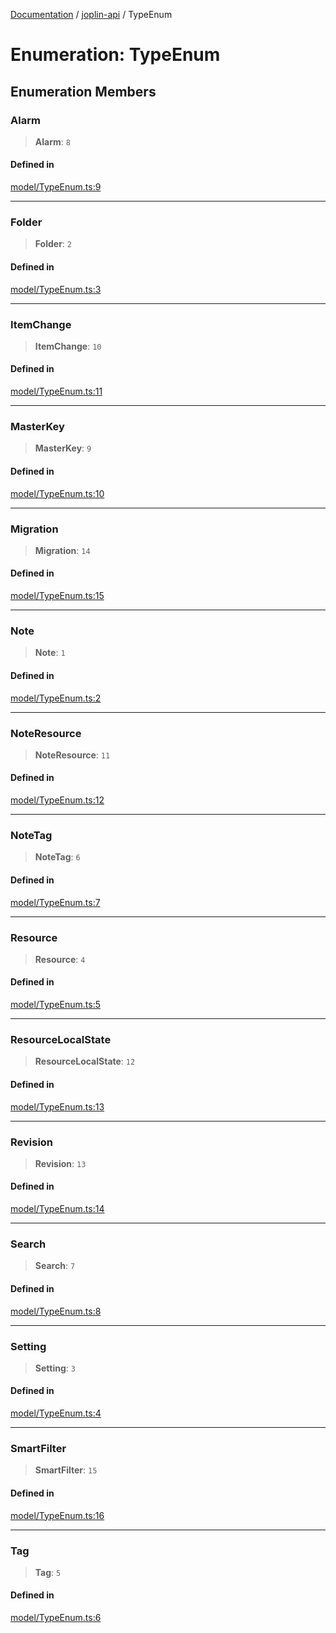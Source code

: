 [Documentation](../../packages.md) / [joplin-api](../index.md) / TypeEnum

# Enumeration: TypeEnum

## Enumeration Members

### Alarm

> **Alarm**: `8`

#### Defined in

[model/TypeEnum.ts:9](https://github.com/rxliuli/joplin-utils/blob/4824c3237f6c8bc282f001f71c149c89286aefdc/packages/joplin-api/src/model/TypeEnum.ts#L9)

---

### Folder

> **Folder**: `2`

#### Defined in

[model/TypeEnum.ts:3](https://github.com/rxliuli/joplin-utils/blob/4824c3237f6c8bc282f001f71c149c89286aefdc/packages/joplin-api/src/model/TypeEnum.ts#L3)

---

### ItemChange

> **ItemChange**: `10`

#### Defined in

[model/TypeEnum.ts:11](https://github.com/rxliuli/joplin-utils/blob/4824c3237f6c8bc282f001f71c149c89286aefdc/packages/joplin-api/src/model/TypeEnum.ts#L11)

---

### MasterKey

> **MasterKey**: `9`

#### Defined in

[model/TypeEnum.ts:10](https://github.com/rxliuli/joplin-utils/blob/4824c3237f6c8bc282f001f71c149c89286aefdc/packages/joplin-api/src/model/TypeEnum.ts#L10)

---

### Migration

> **Migration**: `14`

#### Defined in

[model/TypeEnum.ts:15](https://github.com/rxliuli/joplin-utils/blob/4824c3237f6c8bc282f001f71c149c89286aefdc/packages/joplin-api/src/model/TypeEnum.ts#L15)

---

### Note

> **Note**: `1`

#### Defined in

[model/TypeEnum.ts:2](https://github.com/rxliuli/joplin-utils/blob/4824c3237f6c8bc282f001f71c149c89286aefdc/packages/joplin-api/src/model/TypeEnum.ts#L2)

---

### NoteResource

> **NoteResource**: `11`

#### Defined in

[model/TypeEnum.ts:12](https://github.com/rxliuli/joplin-utils/blob/4824c3237f6c8bc282f001f71c149c89286aefdc/packages/joplin-api/src/model/TypeEnum.ts#L12)

---

### NoteTag

> **NoteTag**: `6`

#### Defined in

[model/TypeEnum.ts:7](https://github.com/rxliuli/joplin-utils/blob/4824c3237f6c8bc282f001f71c149c89286aefdc/packages/joplin-api/src/model/TypeEnum.ts#L7)

---

### Resource

> **Resource**: `4`

#### Defined in

[model/TypeEnum.ts:5](https://github.com/rxliuli/joplin-utils/blob/4824c3237f6c8bc282f001f71c149c89286aefdc/packages/joplin-api/src/model/TypeEnum.ts#L5)

---

### ResourceLocalState

> **ResourceLocalState**: `12`

#### Defined in

[model/TypeEnum.ts:13](https://github.com/rxliuli/joplin-utils/blob/4824c3237f6c8bc282f001f71c149c89286aefdc/packages/joplin-api/src/model/TypeEnum.ts#L13)

---

### Revision

> **Revision**: `13`

#### Defined in

[model/TypeEnum.ts:14](https://github.com/rxliuli/joplin-utils/blob/4824c3237f6c8bc282f001f71c149c89286aefdc/packages/joplin-api/src/model/TypeEnum.ts#L14)

---

### Search

> **Search**: `7`

#### Defined in

[model/TypeEnum.ts:8](https://github.com/rxliuli/joplin-utils/blob/4824c3237f6c8bc282f001f71c149c89286aefdc/packages/joplin-api/src/model/TypeEnum.ts#L8)

---

### Setting

> **Setting**: `3`

#### Defined in

[model/TypeEnum.ts:4](https://github.com/rxliuli/joplin-utils/blob/4824c3237f6c8bc282f001f71c149c89286aefdc/packages/joplin-api/src/model/TypeEnum.ts#L4)

---

### SmartFilter

> **SmartFilter**: `15`

#### Defined in

[model/TypeEnum.ts:16](https://github.com/rxliuli/joplin-utils/blob/4824c3237f6c8bc282f001f71c149c89286aefdc/packages/joplin-api/src/model/TypeEnum.ts#L16)

---

### Tag

> **Tag**: `5`

#### Defined in

[model/TypeEnum.ts:6](https://github.com/rxliuli/joplin-utils/blob/4824c3237f6c8bc282f001f71c149c89286aefdc/packages/joplin-api/src/model/TypeEnum.ts#L6)
